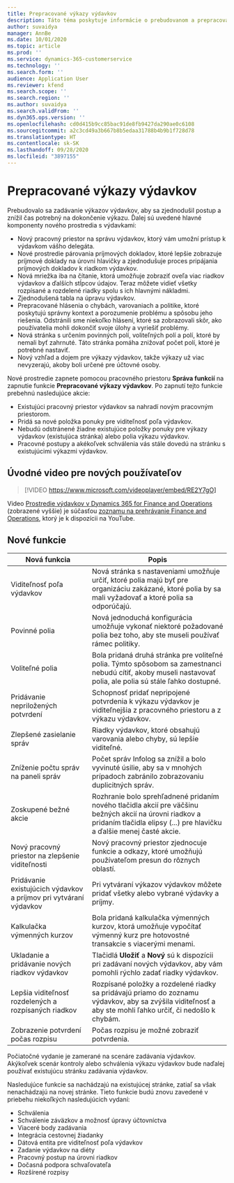 ```yaml
---
title: Prepracované výkazy výdavkov
description: Táto téma poskytuje informácie o prebudovanom a prepracovanom prostredí pre zadávanie výkazov výdavkov.
author: suvaidya
manager: AnnBe
ms.date: 10/01/2020
ms.topic: article
ms.prod: ''
ms.service: dynamics-365-customerservice
ms.technology: ''
ms.search.form: ''
audience: Application User
ms.reviewer: kfend
ms.search.scope: ''
ms.search.region: ''
ms.author: suvaidya
ms.search.validFrom: ''
ms.dyn365.ops.version: ''
ms.openlocfilehash: cd0d415b9cc85bac91de8fb9427da290ae0c6108
ms.sourcegitcommit: a2c3cd49a3b667b8b5edaa31788b4b9b1f728d78
ms.translationtype: HT
ms.contentlocale: sk-SK
ms.lasthandoff: 09/28/2020
ms.locfileid: "3897155"
---
```

# <a name="expense-reports-reimagined"></a>Prepracované výkazy výdavkov

Prebudovalo sa zadávanie výkazov výdavkov, aby sa zjednodušil postup a znížil čas potrebný na dokončenie výkazu. Ďalej sú uvedené hlavné komponenty nového prostredia s výdavkami:

- Nový pracovný priestor na správu výdavkov, ktorý vám umožní prístup k výdavkom vášho delegáta.
- Nové prostredie párovania príjmových dokladov, ktoré lepšie zobrazuje príjmové doklady na úrovni hlavičky a zjednodušuje proces pripájania príjmových dokladov k riadkom výdavkov.
- Nová mriežka iba na čítanie, ktorá umožňuje zobraziť oveľa viac riadkov výdavkov a ďalších stĺpcov údajov. Teraz môžete vidieť všetky rozpísané a rozdelené riadky spolu s ich hlavnými nákladmi.
- Zjednodušená tabla na úpravu výdavkov.
- Prepracované hlásenia o chybách, varovaniach a politike, ktoré poskytujú správny kontext a porozumenie problému a spôsobu jeho riešenia. Odstránili sme niekoľko hlásení, ktoré sa zobrazovali skôr, ako používatelia mohli dokončiť svoje úlohy a vyriešiť problémy.
- Nová stránka s určením povinných polí, voliteľných polí a polí, ktoré by nemali byť zahrnuté. Táto stránka pomáha znižovať počet polí, ktoré je potrebné nastaviť.
- Nový vzhľad a dojem pre výkazy výdavkov, takže výkazy už viac nevyzerajú, akoby boli určené pre účtovné osoby.

Nové prostredie zapnete pomocou pracovného priestoru **Správa funkcií** na zapnutie funkcie **Prepracované výkazy výdavkov**. Po zapnutí tejto funkcie prebehnú nasledujúce akcie:

- Existujúci pracovný priestor výdavkov sa nahradí novým pracovným priestorom.
- Pridá sa nové položka ponuky pre viditeľnosť poľa výdavkov.
- Nebudú odstránené žiadne existujúce položky ponuky pre výkazy výdavkov (existujúca stránka) alebo polia výkazu výdavkov.
- Pracovné postupy a akékoľvek schválenia vás stále dovedú na stránku s existujúcimi výkazmi výdavkov.

## <a name="getting-started-video-for-new-users"></a>Úvodné video pre nových používateľov

> [!VIDEO https://www.microsoft.com/videoplayer/embed/RE2Y7gO]

Video [Prostredie výdavkov v Dynamics 365 for Finance and Operations](https://youtu.be/Ocy-MsTvEE0) (zobrazené vyššie) je súčasťou [zoznamu na prehrávanie Finance and Operations](https://www.youtube.com/playlist?list=PLcakwueIHoT_SYfIaPGoOhloFoCXiUSyW), ktorý je k dispozícii na YouTube.

## <a name="new-features"></a>Nové funkcie

| Nová funkcia | Popis |
|---|----|
| Viditeľnosť poľa výdavkov | Nová stránka s nastaveniami umožňuje určiť, ktoré polia majú byť pre organizáciu zakázané, ktoré polia by sa mali vyžadovať a ktoré polia sa odporúčajú. |
| Povinné polia | Nová jednoduchá konfigurácia umožňuje vykonať niektoré požadované polia bez toho, aby ste museli používať rámec politiky. |
| Voliteľné polia | Bola pridaná druhá stránka pre voliteľné polia. Týmto spôsobom sa zamestnanci nebudú cítiť, akoby museli nastavovať polia, ale polia sú stále ľahko dostupné. |
| Pridávanie nepriložených potvrdení | Schopnosť pridať nepripojené potvrdenia k výkazu výdavkov je viditeľnejšia z pracovného priestoru a z výkazu výdavkov. |
| Zlepšené zasielanie správ | Riadky výdavkov, ktoré obsahujú varovania alebo chyby, sú lepšie viditeľné. |
| Zníženie počtu správ na paneli správ| Počet správ Infolog sa znížil a bolo vyvinuté úsilie, aby sa v mnohých prípadoch zabránilo zobrazovaniu duplicitných správ. |
| Zoskupené bežné akcie | Rozhranie bolo sprehľadnené pridaním nového tlačidla akcií pre väčšinu bežných akcií na úrovni riadkov a pridaním tlačidla elipsy (...) pre hlavičku a ďalšie menej časté akcie. |
| Nový pracovný priestor na zlepšenie viditeľnosti | Nový pracovný priestor zjednocuje funkcie a odkazy, ktoré umožňujú používateľom presun do rôznych oblastí. |
| Pridávanie existujúcich výdavkov a príjmov pri vytváraní výdavkov | Pri vytváraní výkazov výdavkov môžete pridať všetky alebo vybrané výdavky a príjmy. |
| Kalkulačka výmenných kurzov | Bola pridaná kalkulačka výmenných kurzov, ktorá umožňuje vypočítať výmenný kurz pre hotovostné transakcie s viacerými menami. |
| Ukladanie a pridávanie nových riadkov výdavkov | Tlačidlá **Uložiť** a **Nový** sú k dispozícii pri zadávaní nových výdavkov, aby vám pomohli rýchlo zadať riadky výdavkov. |
| Lepšia viditeľnosť rozdelených a rozpísaných riadkov | Rozpísané položky a rozdelené riadky sa pridávajú priamo do zoznamu výdavkov, aby sa zvýšila viditeľnosť a aby ste mohli ľahko určiť, či nedošlo k chybám. |
| Zobrazenie potvrdení počas rozpisu | Počas rozpisu je možné zobraziť potvrdenia. |

Počiatočné vydanie je zamerané na scenáre zadávania výdavkov. Akýkoľvek scenár kontroly alebo schválenia výkazu výdavkov bude naďalej používať existujúcu stránku zadávania výdavkov.

Nasledujúce funkcie sa nachádzajú na existujúcej stránke, zatiaľ sa však nenachádzajú na novej stránke. Tieto funkcie budú znovu zavedené v priebehu niekoľkých nasledujúcich vydaní:

- Schválenia
- Schválenie záväzkov a možnosť úpravy účtovníctva
- Viaceré body zadávania
- Integrácia cestovnej žiadanky
- Dátová entita pre viditeľnosť poľa výdavkov
- Zadanie výdavkov na diéty
- Pracovný postup na úrovni riadkov
- Dočasná podpora schvaľovateľa
- Rozšírené rozpisy
